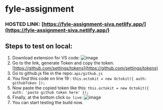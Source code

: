 # fyle-assignment
### HOSTED LINK: [https://fyle-assignment-siva.netlify.app/](https://fyle-assignment-siva.netlify.app/)


## Steps to test on local:
1. Download extension for VS code: ![image](https://github.com/factscub/fyle-assignment/assets/107513341/3637a0b3-9e22-46ff-b0ca-753003ca1e90)
2. Go to the link, generate Token and copy the token: [https://github.com/settings/tokens](https://github.com/settings/tokens)
3. Go to github.js file in the repo: `api/github.js`
4. You find this code on line 19 : `this.octokit = new Octokit({
                auth: githubToken
            });
   `
5. Now paste the copied token like this: `this.octokit = new Octokit({
                auth: 'paste github token here'
            });`
6. Finally, at the bottom click `Go live`: ![image](https://github.com/factscub/fyle-assignment/assets/107513341/c48c5e53-e7ec-4606-a3b1-b9c942bda26d)
7. You can start testing the build now.
